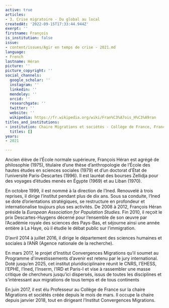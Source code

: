 ```yaml
---
active: true
articles:
- 3. Crise migratoire - Du global au local
createdAt: '2022-09-15T17:33:44.944Z'
exerpt: ''
firstname: François
is_institution: false
issue:
- content/issues/Agir en temps de crise - 2021.md
language:
- French
lastname: Héran
picture: ''
picture_copyright: ''
social_channels:
  google_scholar: ''
  instagram: ''
  linkedin: ''
  mendeley: ''
  orcid: ''
  researchgate: ''
  twitter: ''
  website: ''
  wikipedia: https://fr.wikipedia.org/wiki/Fran%C3%A7ois_H%C3%A9ran
titles_and_institutions:
- institution: Chaire Migrations et sociétés - Collège de France, France
  titles: []
years:
- 2021

---
```

Ancien élève de l’École normale supérieure, François Héran est agrégé de philosophie (1975), titulaire d’une thèse d’anthropologie de l’École des hautes études en sciences sociales (1979) et d’un doctorat d’État de l’université Paris-Descartes (1996). Il est lauréat des bourses Zellidja pour des voyages d’études menés en Égypte (1969) et au Liban (1970).

En octobre 1999, il est nommé à la direction de l’Ined. Renouvelé à trois reprises, il dirige l’institut pendant plus de dix ans. Sous sa conduite, l’Ined se dote d’orientations stratégiques, se restructure en profondeur et internationalise toujours plus ses activités. De 2008 à 2012, François Héran préside la _European Association for Population Studies._ Fin 2010, il reçoit le prix Descartes-Huygens décerné pour l’ensemble de son œuvre par l’Académie royale des sciences des Pays-Bas, et séjourne ainsi une année entière à La Haye, où il étudie le débat public sur l’immigration.

D’avril 2014 à juillet 2016, il dirige le département des sciences humaines et sociales à l’ANR (Agence nationale de la recherche).

En mars 2017, le projet d’Institut Convergences Migrations qu’il soumet au Programme d'investissements d’avenir est retenu par le jury international. Doté jusqu’en 2025, cet institut pluridisciplinaire réunit le CNRS, l’EHESS, l’EPHE, l’Ined, l’Inserm, l’IRD et Paris-I et vise à rassembler une masse critique de chercheurs jusqu’ici dispersés, issus de toutes les disciplines et s’intéressant aux migrations de tous temps et de tous continents

En juin 2017, il est élu Professeur au Collège de France sur la chaire Migrations et sociétés créée depuis le mois de mars. Il occupe la chaire depuis janvier 2018, tout en dirigeant l’Institut Convergences Migrations.